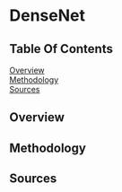 # DenseNet

## Table Of Contents
[Overview](#Overview)  
[Methodology](#Methodology)   
[Sources](#Sources) 

## Overview



## Methodology



## Sources




